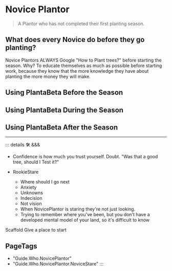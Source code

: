 # Novice Plantor

> A Plantor who has not completed their first planting season.

## What does every Novice do before they go planting?

Novice Plantors ALWAYS Google "How to Plant trees?" before starting the season. Why? To educate themselves as much as possible before starting work, because they know that the more knowledge they have about planting the more money they will make.

## Using PlantaBeta Before the Season

## Using PlantaBeta During the Season

## Using PlantaBeta After the Season

---

<!-- =================================================== -->
<!-- =================================================== -->
<!-- =================================================== -->
<!-- =================================================== -->
<!-- =================================================== -->
::: details 🛠 &&&

- Confidence is how much you trust yourself. Doubt. "Was that a good tree, should I Test it?"

- RookieStare
    - Where should I go next
    - Anxiety
    - Unknowns
    - Indecision
    - Not vision
    - When NovicePlantor is staring they're not just looking.
    - Trying to remember where you've been, but you don't have a developed mental model of your land, so it's difficult to know

Scaffold
Give a place to start
<h2>PageTags</h2>

- "Guide.Who.NovicePlantor"
- "Guide.Who.NovicePlantor.NoviceStare"
:::
